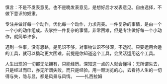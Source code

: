 慎言：不是不发表意见，也不是晚发表意见，是想好后才发表意见。自由选择，不做下意识的奴隶。



专注并做好每一个动作，优化每一个动作，力求完美。一件复杂的事情，是由一个一个小的动作组成。去掌控一件复杂的事情，非常困难，但是专注做好每一个小动作，就简单许多。



遇到一件事，没有思路，是见识不够，对事物认识不够深，不透彻。只要运用合适的工具，就可以撬动更大困难，前提是你知道这个工具，会灵活运用这个工具。



人生出现的一切都无法拥有，只能经历。深知这一点的人就会懂得：无所谓失去，只是经过而已，亦无所谓失败，而只是经验。用一颗浏览的心，去看待人生的一切得与失，隐与显，都是风景与风情。    ——扎西拉姆

